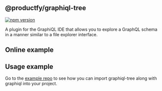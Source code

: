 ## @productfy/graphiql-tree

[![npm version](https://img.shields.io/npm/v/@productfy/graphiql-tree.svg?style=flat)](https://npmjs.com/package/@productfy/graphiql-tree "View this project on npm")

A plugin for the GraphiQL IDE that allows you to explore a GraphQL schema in a manner similar to
a file explorer interface.

## Online example

## Usage example

Go to the [example repo](https://github.com/productfy/graphiql-tree-example) to see how you can
import graphiql-tree along with graphiql into your project.
